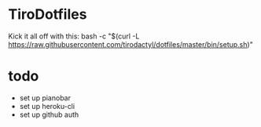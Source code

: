 # TiroDotfiles
Kick it all off with this:
bash -c "$(curl -L https://raw.githubusercontent.com/tirodactyl/dotfiles/master/bin/setup.sh)"

# todo
- set up pianobar
- set up heroku-cli
- set up github auth
